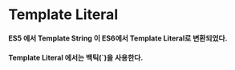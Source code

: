 # Template Literal
#### ES5 에서 Template String 이 ES6에서 Template Literal로 변환되었다.
#### Template Literal 에서는 백틱(`)을 사용한다.